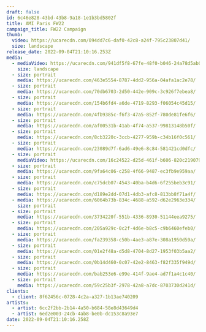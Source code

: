 ```yaml
---
draft: false
id: 6c46e828-43bd-43b8-9a18-1e1b3bd5802f
title: AMI Paris FW22
campaign_title: F﻿W22 Campaign
thumb:
  video: https://ucarecdn.com/094dd7c6-daf0-42c8-a24f-795c23807d41/
  size: landscape
release_date: 2022-09-04T21:10:16.253Z
media:
  - mediaVideo: https://ucarecdn.com/941df5f8-67fe-48f0-b046-24a78d5ab019/
    size: landscape
  - size: portrait
    media: https://ucarecdn.com/463e5554-8787-4dd2-956a-04afa1ac2e78/
  - size: portrait
    media: https://ucarecdn.com/70db6703-2d50-442e-909c-3c926f7ebea8/
  - size: portrait
    media: https://ucarecdn.com/154b6fd4-a6de-4719-8293-f06054c45d15/
  - size: portrait
    media: https://ucarecdn.com/4fb9385c-f6f3-47a5-852f-780de81fe6f6/
  - size: portrait
    media: https://ucarecdn.com/af00531b-41ab-4f74-a537-99813148b50f/
  - size: portrait
    media: https://ucarecdn.com/8cb3220c-3ccb-4277-959b-c34b16f0c561/
  - size: portrait
    media: https://ucarecdn.com/23089d7f-6ad6-49e6-8c84-581421cd0dfc/
  - size: portrait
    mediaVideo: https://ucarecdn.com/16c24522-d25d-461f-b606-820c2190798b/
  - size: portrait
    media: https://ucarecdn.com/9fa64c06-c258-4f66-9487-ec3fb9e959aa/
  - size: portrait
    media: https://ucarecdn.com/c75dcb07-4543-40ba-b4d6-6f255beb3c91/
  - size: portrait
    media: https://ucarecdn.com/d189e2dd-07d1-4db3-afc8-813bb8f71a4f/
  - media: https://ucarecdn.com/6064b73b-834c-4688-a592-d62e2963e334/
    size: portrait
  - size: portrait
    media: https://ucarecdn.com/3734220f-551b-4336-8930-51144eea9275/
  - size: portrait
    media: https://ucarecdn.com/205a929c-0c2f-4d6e-b8c5-c9b6460efeb0/
  - size: portrait
    media: https://ucarecdn.com/fa239358-c50b-4ae3-a87e-308a1950d59a/
  - size: portrait
    media: https://ucarecdn.com/01e2f48a-d5d8-4704-8d27-1953f03b5aa2/
  - size: portrait
    media: https://ucarecdn.com/0b14d460-0c07-42e2-8463-f82f335f949d/
  - size: portrait
    media: https://ucarecdn.com/bab253e6-e99e-414f-9ae4-ad7f1a4c1c40/
  - size: portrait
    media: https://ucarecdn.com/59c25b3f-2978-42a8-a7dc-8703730d241d/
clients:
  - client: 8f62456c-0728-4c2a-a327-1b13ae740209
artists:
  - artist: 6cc2f2bb-2b14-4a50-b684-58e8d43649d4
  - artist: 6ed2e003-24cb-4ab8-be0b-dc153c8a93e7
date: 2022-09-04T21:10:16.258Z
---
```

